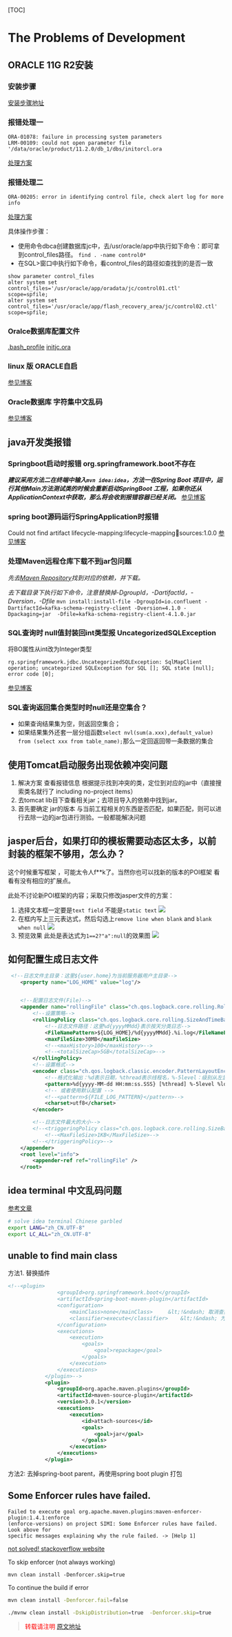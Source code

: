 [TOC]
# The Problems of Development

## ORACLE 11G R2安装

### 安装步骤

[安装步骤地址](https://www.cnblogs.com/lightnear/archive/2012/10/07/2714247.html)

### 报错处理一

```
ORA-01078: failure in processing system parameters
LRM-00109: could not open parameter file '/data/oracle/product/11.2.0/db_1/dbs/initorcl.ora
```

[处理方案](https://blog.csdn.net/yanjian_0809/article/details/85060706)

### 报错处理二

```
ORA-00205: error in identifying control file, check alert log for more info
```

[处理方案](https://dbatricksworld.com/ora-00205-error-in-identifying-control-file-check-alert-log-for-more-info/)

具体操作步骤：

* 使用命令dbca创建数据库jc中，去/usr/oracle/app中执行如下命令：即可拿到control_files路径。
  `find . -name control0*`
* 在SQL>窗口中执行如下命令，看control_files的路径如查找到的是否一致

```
show parameter control_files
alter system set control_files='/usr/oracle/app/oradata/jc/control01.ctl'  scope=spfile;
alter system set control_files='/usr/oracle/app/flash_recovery_area/jc/control02.ctl'  scope=spfile;
```

### Oralce数据库配置文件

[.bash_profile](https://github.com/whalefall541/my-spring-cloud/blob/master/config4oracle/.bash_profile)
[initjc.ora](https://github.com/whalefall541/my-spring-cloud/blob/master/config4oracle/initjc.ora)

### linux 版 ORACLE自启

[参见博客](https://www.cnblogs.com/shujuyr/p/13089147.html)

### Oracle数据库 字符集中文乱码

[参见博客](https://blog.csdn.net/chengjj2001/article/details/50075815/)



## java开发类报错

### Springboot启动时报错 org.springframework.boot不存在

***建议采用方法二在终端中输入`mvn idea:idea`，方法一在Spring Boot 项目中，运行其他Main方法测试类的时候会重新启动SpringBoot 工程，如果你还从ApplicationContext中获取，那么将会收到报错容器已经关闭。***
[参见博客](https://blog.csdn.net/qq_35456400/article/details/107190640)

### spring boot源码运行SpringApplication时报错

Could not find artifact lifecycle-mapping:lifecycle-mapping:jar:sources:1.0.0
[参见博客](https://blog.csdn.net/awecoder/article/details/101159870)

### 处理Maven远程仓库下载不到jar包问题

*先去[Maven Repository](https://mvnrepository.com/)找到对应的依赖，并下载。*

*去下载目录下执行如下命令，注意替换掉-DgroupId，-DartifactId，-Dversion，-Dfile*
```mvn install:install-file -DgroupId=io.confluent -DartifactId=kafka-schema-registry-client -Dversion=4.1.0 -Dpackaging=jar  -Dfile=kafka-schema-registry-client-4.1.0.jar```

### SQL查询时 null值封装回int类型报 UncategorizedSQLException

将BO属性从int改为Integer类型

```
rg.springframework.jdbc.UncategorizedSQLException: SqlMapClient operation; uncategorized SQLException for SQL []; SQL state [null]; error code [0];
```

[参见博客](https://www.huaweicloud.com/articles/11968406.html)


### SQL查询返回集合类型时时null还是空集合？

- 如果查询结果集为空，则返回空集合；
- 如果结果集外还套一层分组函数`select nvl(sum(a.xxx),default_value) from (select xxx from table_name);`那么一定回返回带一条数据的集合



## 使用Tomcat启动服务出现依赖冲突问题

1. 解决方案 查看报错信息 根据提示找到冲突的类，定位到对应的jar中（直接搜索类名就行了 including no-project items）
2. 去tomcat lib目下查看相关jar；去项目导入的依赖中找到jar。
3. 首先要确定 jar的版本 与当前工程相关的东西是否匹配，如果匹配，则可以进行去除一边的jar包进行测验。一般都能解决问题

## jasper后台，如果打印的模板需要动态区太多，以前封装的框架不够用，怎么办？

这个时候重写框架 ，可能太令人f**k了。当然你也可以找新的版本的POI框架 看看有没有相应的扩展点。

此处不讨论新POI框架的内容；采取只修改jasper文件的方案：

1. 选择文本框一定要是`text field` 不能是`static text`
   ![](https://img2020.cnblogs.com/blog/2023890/202109/2023890-20210912222504065-1803993323.png)
2. 在框内写上三元表达式，然后勾选上`remove line when blank` and `blank when null`
   ![](https://img2020.cnblogs.com/blog/2023890/202109/2023890-20210912222528597-1992856803.png)
3. 预览效果 此处是表达式为`1==2?"a":null`的效果图
   ![](https://img2020.cnblogs.com/blog/2023890/202109/2023890-20210912222616618-113666703.png)

## 如何配置生成日志文件
```xml
 <!--日志文件主目录：这里${user.home}为当前服务器用户主目录-->
    <property name="LOG_HOME" value="log"/>


    <!--配置日志文件(File)-->
    <appender name="rollingFile" class="ch.qos.logback.core.rolling.RollingFileAppender">
        <!--设置策略-->
        <rollingPolicy class="ch.qos.logback.core.rolling.SizeAndTimeBasedRollingPolicy">
            <!--日志文件路径：这里%d{yyyyMMdd}表示按天分类日志-->
            <FileNamePattern>${LOG_HOME}/%d{yyyyMMdd}.%i.log</FileNamePattern>
            <maxFileSize>30MB</maxFileSize>
            <!--<maxHistory>100</maxHistory>-->
            <!--<totalSizeCap>5GB</totalSizeCap>-->
        </rollingPolicy>
        <!--设置格式-->
        <encoder class="ch.qos.logback.classic.encoder.PatternLayoutEncoder">
            <!--格式化输出：%d表示日期，%thread表示线程名，%-5level：级别从左显示5个字符宽度%msg：日志消息，%n是换行符-->
            <pattern>%d{yyyy-MM-dd HH:mm:ss.SSS} [%thread] %-5level %logger{50} - %msg%n</pattern>
            <!-- 或者使用默认配置 -->
            <!--<pattern>${FILE_LOG_PATTERN}</pattern>-->
            <charset>utf8</charset>
        </encoder>

        <!--日志文件最大的大小-->
        <!--<triggeringPolicy class="ch.qos.logback.core.rolling.SizeBasedTriggeringPolicy">-->
            <!--<MaxFileSize>1KB</MaxFileSize>-->
        <!--</triggeringPolicy>-->
    </appender>
    <root level="info">
        <appender-ref ref="rollingFile" />
    </root>
```

## idea terminal 中文乱码问题

[参考文章](https://blog.csdn.net/xgw1010/article/details/108583796)

```bash
# solve idea terminal Chinese garbled
export LANG="zh_CN.UTF-8"
export LC_ALL="zh_CN.UTF-8"
```

## unable to find main class
方法1. 替换插件
```xml
<!--<plugin>
				<groupId>org.springframework.boot</groupId>
				<artifactId>spring-boot-maven-plugin</artifactId>
				<configuration>
					<mainClass>none</mainClass>     &lt;!&ndash; 取消查找本项目下的Main方法：为了解决Unable to find main class的问题 &ndash;&gt;
					<classifier>execute</classifier>    &lt;!&ndash; 为了解决依赖模块找不到此模块中的类或属性 &ndash;&gt;
				</configuration>
				<executions>
					<execution>
						<goals>
							<goal>repackage</goal>
						</goals>
					</execution>
				</executions>
			</plugin>-->
			<plugin>
				<groupId>org.apache.maven.plugins</groupId>
				<artifactId>maven-source-plugin</artifactId>
				<version>3.0.1</version>
				<executions>
					<execution>
						<id>attach-sources</id>
						<goals>
							<goal>jar</goal>
						</goals>
					</execution>
				</executions>
			</plugin>
```

方法2: 去掉spring-boot parent，再使用spring boot plugin 打包

##  Some Enforcer rules have failed. 

```log
Failed to execute goal org.apache.maven.plugins:maven-enforcer-plugin:1.4.1:enforce
(enforce-versions) on project SIMI: Some Enforcer rules have failed. Look above for
specific messages explaining why the rule failed. -> [Help 1]
```

[not solved! stackoverflow  website](https://stackoverflow.com/questions/45337558/failed-to-execute-goal-org-apache-maven-pluginsmaven-enforcer-plugin?newreg=4546ba2b3da24e02908324ea31452cb8)

To skip enforcer (not always working)

```vbnet
mvn clean install -Denforcer.skip=true
```

To continue the build if error

```bash
mvn clean install -Denforcer.fail=false
```

```bash
./mvnw clean install -DskipDistribution=true  -Denforcer.skip=true
```



> <font color="red" >转载请注明 [原文地址](https://www.cnblogs.com/whalefall541/p/13616077.html)</font>